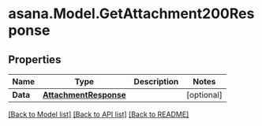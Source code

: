 
# asana.Model.GetAttachment200Response

## Properties

Name | Type | Description | Notes
------------ | ------------- | ------------- | -------------
**Data** | [**AttachmentResponse**](AttachmentResponse.md) |  | [optional] 

[[Back to Model list]](../README.md#documentation-for-models)
[[Back to API list]](../README.md#documentation-for-api-endpoints)
[[Back to README]](../README.md)

